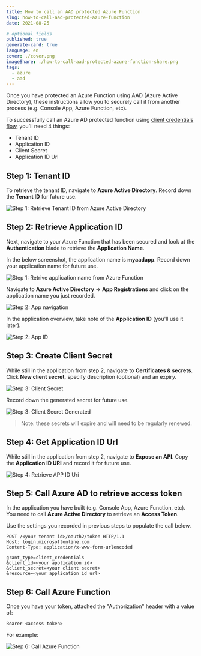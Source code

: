 ```yaml
---
title: How to call an AAD protected Azure Function
slug: how-to-call-aad-protected-azure-function
date: 2021-08-25

# optional fields
published: true
generate-card: true
language: en
cover: ./cover.png
imageShare: ./how-to-call-aad-protected-azure-function-share.png
tags:
  - azure
  - aad
---
```


Once you have protected an Azure Function using AAD (Azure Active Directory), these instructions allow you to securely call it from another process (e.g. Console App, Azure Function, etc).

To successfully call an Azure AD protected function using [client credentials flow](https://docs.microsoft.com/en-us/azure/active-directory/azuread-dev/v1-oauth2-client-creds-grant-flow), you'll need 4 things:

- Tenant ID
- Application ID
- Client Secret
- Application ID Url

## Step 1: Tenant ID

To retrieve the tenant ID, navigate to **Azure Active Directory**. Record down the **Tenant ID** for future use.

![Step 1: Retrieve Tenant ID from Azure Active Directory](./tenantid.png)

## Step 2: Retrieve Application ID

Next, navigate to your Azure Function that has been secured and look at the **Authentication** blade to retrieve the **Application Name**.

In the below screenshot, the application name is **myaadapp**. Record down your application name for future use.

![Step 1: Retrive application name from Azure Function](./appname.png)

Navigate to **Azure Active Directory** -> **App Registrations** and click on the application name you just recorded.

![Step 2: App navigation](./aad.png)

In the application overview, take note of the **Application ID** (you'll use it later).

![Step 2: App ID](./appid.png)

## Step 3: Create Client Secret

While still in the application from step 2, navigate to **Certificates & secrets**. Click **New client secret**, specify description (optional) and an expiry.

![Step 3: Client Secret](./clientsecret.png)

Record down the generated secret for future use.

![Step 3: Client Secret Generated](./clientsecret2.png)

> Note: these secrets will expire and will need to be regularly renewed.

## Step 4: Get Application ID Url

While still in the application from step 2, navigate to **Expose an API**. Copy the **Application ID URI** and record it for future use.

![Step 4: Retrieve APP ID Uri](./appiduri.png)

## Step 5: Call Azure AD to retrieve access token

In the application you have built (e.g. Console App, Azure Function, etc). You need to call **Azure Active Directory** to retrieve an **Access Token**.

Use the settings you recorded in previous steps to populate the call below.

```
POST /<your tenant id>/oauth2/token HTTP/1.1
Host: login.microsoftonline.com
Content-Type: application/x-www-form-urlencoded

grant_type=client_credentials
&client_id=<your application id>
&client_secret=<your client secret>
&resource=<your application id url>
```

## Step 6: Call Azure Function

Once you have your token, attached the "Authorization" header with a value of:

```
Bearer <access token>
```

For example:

![Step 6: Call Azure Function](./call-azure-function.png)
